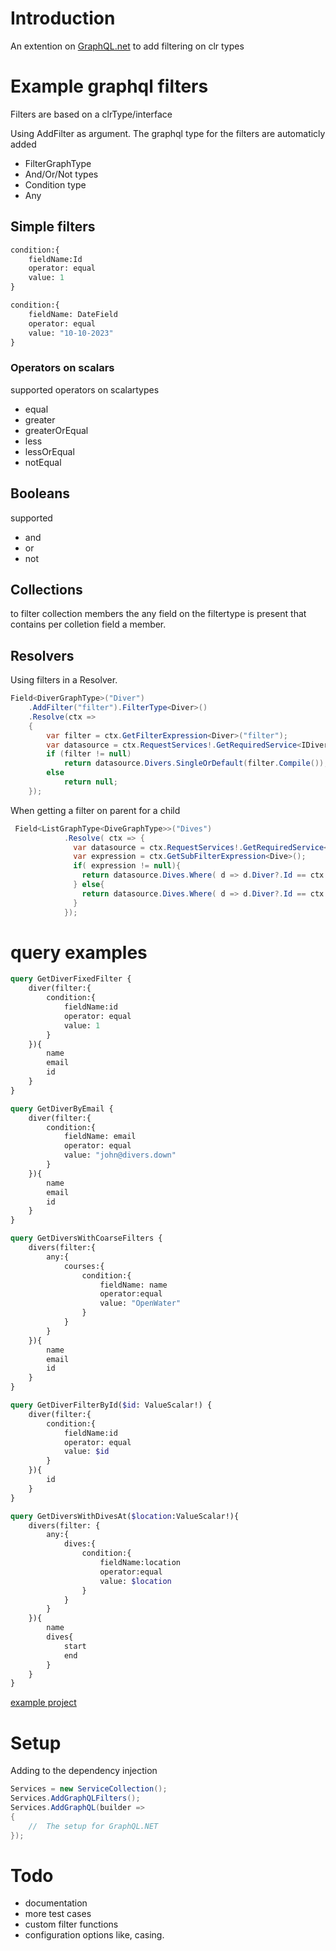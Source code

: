 # Introduction

An extention on [GraphQL.net](https://github.com/graphql-dotnet/graphql-dotnet) to add filtering on clr types

# Example graphql filters

Filters are based on a clrType/interface

Using AddFilter as argument.  The graphql type for the filters are automaticly added

* FilterGraphType<typename>
* And/Or/Not types
* Condition type
* Any

## Simple filters 

```graphql
condition:{
    fieldName:Id
    operator: equal
    value: 1
}
```

```graphql
condition:{
    fieldName: DateField
    operator: equal
    value: "10-10-2023" 
}
```
### Operators on scalars
supported operators on scalartypes
* equal
* greater
* greaterOrEqual
* less
* lessOrEqual
* notEqual

 
## Booleans
supported 
* and
* or 
* not

## Collections
to filter collection members the any field on the filtertype is present
that contains per colletion field a member.

## Resolvers

Using filters in a Resolver.  

```csharp
Field<DiverGraphType>("Diver")
    .AddFilter("filter").FilterType<Diver>()
    .Resolve(ctx =>
    {
        var filter = ctx.GetFilterExpression<Diver>("filter");
        var datasource = ctx.RequestServices!.GetRequiredService<IDivers>();
        if (filter != null)
            return datasource.Divers.SingleOrDefault(filter.Compile());
        else
            return null;
    });
```

When getting a filter on parent for a child
```csharp
 Field<ListGraphType<DiveGraphType>>("Dives")
            .Resolve( ctx => {
              var datasource = ctx.RequestServices!.GetRequiredService<IDives>();
              var expression = ctx.GetSubFilterExpression<Dive>();
              if( expression != null){
                return datasource.Dives.Where( d => d.Diver?.Id == ctx.Source.Id).Where(expression.Compile());
              } else{
                return datasource.Dives.Where( d => d.Diver?.Id == ctx.Source.Id);
              }
            });
```

# query examples

```graphql
query GetDiverFixedFilter {
    diver(filter:{
        condition:{
            fieldName:id
            operator: equal
            value: 1
        }
    }){
        name
        email
        id
    }
}

query GetDiverByEmail {
    diver(filter:{
        condition:{
            fieldName: email
            operator: equal
            value: "john@divers.down"
        }
    }){
        name
        email
        id
    }
}

query GetDiversWithCoarseFilters {
    divers(filter:{
        any:{
            courses:{
                condition:{
                    fieldName: name
                    operator:equal
                    value: "OpenWater"
                }
            }
        }
    }){
        name
        email
        id
    }
}

query GetDiverFilterById($id: ValueScalar!) {
    diver(filter:{
        condition:{
            fieldName:id
            operator: equal
            value: $id
        }
    }){
        id
    }
}

query GetDiversWithDivesAt($location:ValueScalar!){
    divers(filter: {
        any:{
            dives:{
                condition:{
                    fieldName:location
                    operator:equal
                    value: $location
                }
            }
        }
    }){
        name
        dives{
            start
            end
        }
    }
}
```
[example project](https://github.com/TitaniumIT/graphql-filters/tree/main/src/GraphQL.Filters/GraphQL.Filters.Examples)


# Setup

Adding to the dependency injection

```C#
Services = new ServiceCollection();
Services.AddGraphQLFilters();
Services.AddGraphQL(builder =>
{
    //  The setup for GraphQL.NET
});
```

# Todo

* documentation
* more test cases
* custom filter functions
* configuration options like, casing.

